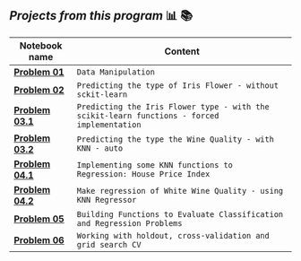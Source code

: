 ## *Projects from this program* :bar_chart: :books:
| Notebook name  |Content                        |
|----------------|-------------------------------|
|[**Problem 01**](https://nbviewer.jupyter.org/github/joaocarvoli/MachineLearning-course/blob/main/Exercises/01-problem.ipynb)|    `Data Manipulation`     |
|[**Problem 02**](https://nbviewer.jupyter.org/github/joaocarvoli/MachineLearning-course/blob/main/Exercises/02-problem.ipynb)|    `Predicting the type of Iris Flower - without sckit-learn`     |
|[**Problem 03.1**](https://nbviewer.jupyter.org/github/joaocarvoli/MachineLearning-course/blob/main/Exercises/03.1-problem.ipynb)|    `Predicting the Iris Flower type - with the scikit-learn functions - forced implementation`     |
|[**Problem 03.2**](https://nbviewer.jupyter.org/github/joaocarvoli/MachineLearning-course/blob/main/Exercises/03.2-problem.ipynb)|    `Predicting the type the Wine Quality - with KNN - auto`     |
|[**Problem 04.1**](https://nbviewer.jupyter.org/github/joaocarvoli/MachineLearning-course/blob/main/Exercises/04.1-problem.ipynb)|    `Implementing some KNN functions to Regression: House Price Index`     |
|[**Problem 04.2**](https://nbviewer.jupyter.org/github/joaocarvoli/MachineLearning-course/blob/main/Exercises/04.2-problem.ipynb)|    `Make regression of White Wine Quality - using KNN Regressor`     |
|[**Problem 05**](https://nbviewer.jupyter.org/github/joaocarvoli/MachineLearning-course/blob/main/Exercises/05-problem.ipynb)|    `Building Functions to Evaluate Classification and Regression Problems`     |
|[**Problem 06**](https://nbviewer.jupyter.org/github/joaocarvoli/MachineLearning-course/blob/main/Exercises/06_problem.ipynb)|    `Working with holdout, cross-validation and grid search CV`     |


